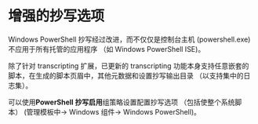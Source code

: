 # 增强的抄写选项

Windows PowerShell 抄写经过改进，而不仅仅是控制台主机 (powershell.exe) 不应用于所有托管的应用程序 （如 Windows PowerShell ISE)。

除了针对 transcripting 扩展，已更新的 transcripting 功能本身支持任意嵌套的脚本，在生成的脚本页眉中，其他元数据和设置抄写输出目录 （以支持集中的日志集）。

可以使用**PowerShell 抄写启用**组策略设置配置抄写选项 （包括使整个系统脚本） (管理模板中-> Windows 组件-> Windows PowerShell)。
